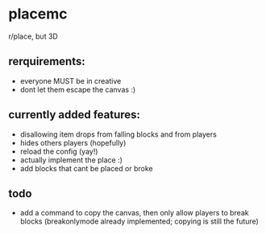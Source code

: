 # placemc
r/place, but 3D

## rerquirements:
- everyone MUST be in creative
- dont let them escape the canvas :)

## currently added features:
- disallowing item drops from falling blocks and from players
- hides others players (hopefully)
- reload the config (yay!)
- actually implement the place :)
- add blocks that cant be placed or broke

## todo
- add a command to copy the canvas, then only allow players to break blocks (breakonlymode already implemented; copying is still the future)
